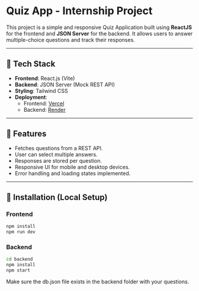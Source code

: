 # Quiz App - Internship Project

This project is a simple and responsive Quiz Application built using **ReactJS** for the frontend and **JSON Server** for the backend. It allows users to answer multiple-choice questions and track their responses.

---

## 📁 Tech Stack

- **Frontend**: React.js (Vite)
- **Backend**: JSON Server (Mock REST API)
- **Styling**: Tailwind CSS
- **Deployment**:
  - Frontend: [Vercel](https://sentence-construction-tool-six.vercel.app/)
  - Backend: [Render](https://sentense-backend-3.onrender.com)

---

## 📌 Features

- Fetches questions from a REST API.
- User can select multiple answers.
- Responses are stored per question.
- Responsive UI for mobile and desktop devices.
- Error handling and loading states implemented.

---

## 🔧 Installation (Local Setup)

### Frontend

```bash
npm install
npm run dev

```
### Backend
```bash
cd backend
npm install
npm start
```
Make sure the db.json file exists in the backend folder with your questions.
